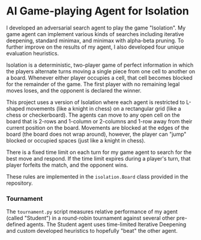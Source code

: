 
# AI Game-playing Agent for Isolation

I developed an adversarial search agent to play the game "Isolation". My game agent can implement various kinds of searches including iterative deepening, standard minimax, and minimax with alpha-beta pruning. To further improve on the results of my agent, I also developed four unique evaluation heuristics. 

Isolation is a deterministic, two-player game of perfect information in which the players alternate turns moving a single piece from one cell to another on a board.  Whenever either player occupies a cell, that cell becomes blocked for the remainder of the game.  The first player with no remaining legal moves loses, and the opponent is declared the winner.

This project uses a version of Isolation where each agent is restricted to L-shaped movements (like a knight in chess) on a rectangular grid (like a chess or checkerboard).  The agents can move to any open cell on the board that is 2-rows and 1-column or 2-columns and 1-row away from their current position on the board. Movements are blocked at the edges of the board (the board does not wrap around), however, the player can "jump" blocked or occupied spaces (just like a knight in chess).

There is a fixed time limit on each turn for my game agent to search for the best move and respond.  If the time limit expires during a player's turn, that player forfeits the match, and the opponent wins.

These rules are implemented in the `isolation.Board` class provided in the repository. 

### Tournament

The `tournament.py` script measures relative performance of my agent (called "Student") in a round-robin tournament against several other pre-defined agents.  The Student agent uses time-limited Iterative Deepening and custom developed heuristics to hopefully "beat" the other agent. 
